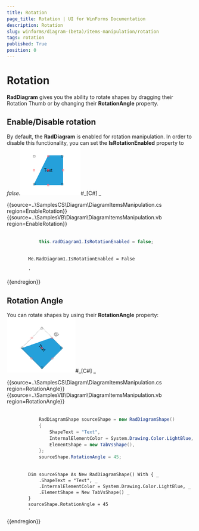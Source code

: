 ```yaml
---
title: Rotation
page_title: Rotation | UI for WinForms Documentation
description: Rotation
slug: winforms/diagram-(beta)/items-manipulation/rotation
tags: rotation
published: True
position: 0
---
```


# Rotation



__RadDiagram__ gives you the ability to rotate shapes by dragging their Rotation Thumb
        or by changing their __RotationAngle__ property.

## Enable/Disable rotation

By default, the __RadDiagram__ is enabled for rotation manipulation.
        In order to disable this functionality, you can set the __IsRotationEnabled__ property to *false*.![diagram-items-manipulation-rotation 001](images/diagram-items-manipulation-rotation001.png)#_[C#] _

	



{{source=..\SamplesCS\Diagram\DiagramItemsManipulation.cs region=EnableRotation}} 
{{source=..\SamplesVB\Diagram\DiagramItemsManipulation.vb region=EnableRotation}} 

````C#
            
            this.radDiagram1.IsRotationEnabled = false;
````
````VB.NET

        Me.RadDiagram1.IsRotationEnabled = False

        '
````

{{endregion}} 




## Rotation Angle

You can rotate shapes by using their __RotationAngle__ property: ![diagram-items-manipulation-rotation 002](images/diagram-items-manipulation-rotation002.png)#_[C#] _

	



{{source=..\SamplesCS\Diagram\DiagramItemsManipulation.cs region=RotationAngle}} 
{{source=..\SamplesVB\Diagram\DiagramItemsManipulation.vb region=RotationAngle}} 

````C#
            
            RadDiagramShape sourceShape = new RadDiagramShape()
            {
                ShapeText = "Text",
                InternalElementColor = System.Drawing.Color.LightBlue,
                ElementShape = new TabVsShape(),
            };
            sourceShape.RotationAngle = 45;
````
````VB.NET

        Dim sourceShape As New RadDiagramShape() With { _
            .ShapeText = "Text", _
            .InternalElementColor = System.Drawing.Color.LightBlue, _
            .ElementShape = New TabVsShape() _
        }
        sourceShape.RotationAngle = 45
        '
````

{{endregion}} 




